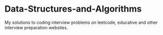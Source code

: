 # Data-Structures-and-Algorithms
My solutions to coding interview problems on leetcode, educative and other interview preparation websites. 
